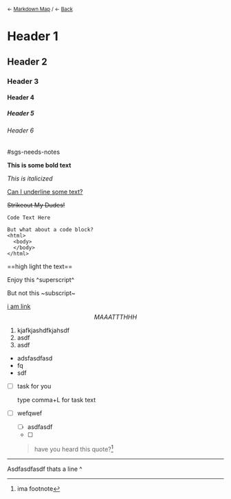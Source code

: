<small>← [Markdown Map](-markdown.md) / ← <a href="#" onclick="history.go(-1)">Back</a></small>

# Header 1

## Header 2

### Header 3

#### Header 4

##### Header 5

###### Header 6

#sgs-needs-notes 

**This is some bold text**

*This is italicized*

<ins>Can I underline some text?</ins>

~~Strikeout My Dudes!~~

`Code Text Here`

```
But what about a code block?
<html>
  <body>
  </body>
</html>
```

==high light the text==

<!--this is a comment line-->

Enjoy this ^superscript^

But not this ~subscript~

[i am link](https://www.youtube.com/watch?v=Y3qjcEiCazw&feature=emb_logo&ab_channel=JenniferEichmeyer)
$$
MAAATTTHHH
$$


1. kjafkjashdfkjahsdf
2. asdf
3. asdf

- adsfasdfasd
- fq
- sdf



- [ ] task for you

  type comma+L for task text
  
- [ ] wefqwef

  - [ ] asdfasdf
  - [ ] 

  

  > have you heard this quote?[^1]





[link reference]:askjdhfqksdjhf

------

Asdfasdfasdf thats a line ^

[^1]: ima footnote



